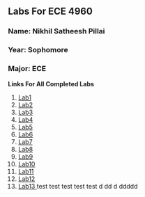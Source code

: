 ## Labs For ECE 4960

### Name: Nikhil Satheesh Pillai
### Year: Sophomore
### Major: ECE

**Links For All Completed Labs**
1. [Lab1](https://cupertinovanguard.github.io/Webpage/Lab1)
2. [Lab2](https://cupertinovanguard.github.io/Webpage/Lab2)
3. [Lab3](https://cupertinovanguard.github.io/Webpage/Lab3)
4. [Lab4](https://cupertinovanguard.github.io/Webpage/Lab4)
5. [Lab5](https://cupertinovanguard.github.io/Webpage/Lab5)
6. [Lab6](https://cupertinovanguard.github.io/Webpage/Lab6)
7. [Lab7](https://cupertinovanguard.github.io/Webpage/Lab7)
8. [Lab8](https://cupertinovanguard.github.io/Webpage/Lab8)
9. [Lab9](https://cupertinovanguard.github.io/Webpage/Lab9)
10. [Lab10 ](https://cupertinovanguard.github.io/Webpage/Lab10)
11. [Lab11 ](https://cupertinovanguard.github.io/Webpage/Lab11)
12. [Lab12 ](https://cupertinovanguard.github.io/Webpage/Lab12)
13. [Lab13 ](https://cupertinovanguard.github.io/Webpage/Lab13)
test test test
test test
 d
dd
d
ddddd
